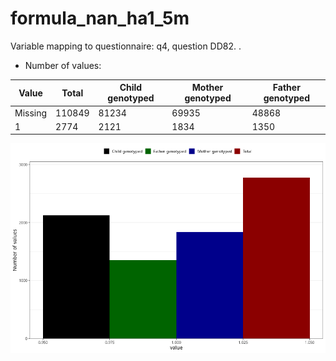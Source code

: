 # formula_nan_ha1_5m
Variable mapping to questionnaire: q4, question DD82.
.
- Number of values:

| Value | Total | Child genotyped | Mother genotyped | Father genotyped |
| ----- | ----- | --------------- | ---------------- | ---------------- |
| Missing | 110849 | 81234 | 69935 | 48868 |
| 1 | 2774 | 2121 | 1834 |1350 |



![](formula_nan_ha1_5m_n.png)




